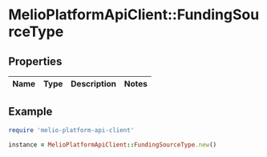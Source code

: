 # MelioPlatformApiClient::FundingSourceType

## Properties

| Name | Type | Description | Notes |
| ---- | ---- | ----------- | ----- |

## Example

```ruby
require 'melio-platform-api-client'

instance = MelioPlatformApiClient::FundingSourceType.new()
```

